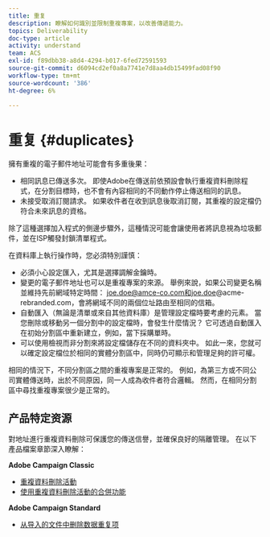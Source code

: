 ```yaml
---
title: 重复
description: 瞭解如何識別並限制重複專案，以改善傳遞能力。
topics: Deliverability
doc-type: article
activity: understand
team: ACS
exl-id: f89dbb38-a8d4-4294-b017-6fed72591593
source-git-commit: d6094cd2ef0a8a7741e7d8aa4db15499fad08f90
workflow-type: tm+mt
source-wordcount: '386'
ht-degree: 6%

---
```


# 重复 {#duplicates}

擁有重複的電子郵件地址可能會有多重後果：

* 相同訊息已傳送多次。 即使Adobe在傳送前依預設會執行重複資料刪除程式，在分割目標時，也不會有內容相同的不同動作停止傳送相同的訊息。
* 未接受取消訂閱請求。 如果收件者在收到訊息後取消訂閱，其重複的設定檔仍符合未來訊息的資格。

除了這種選擇加入程式的側邊步驟外，這種情況可能會讓使用者將訊息視為垃圾郵件，並在ISP觸發封鎖清單程式。

在資料庫上執行操作時，您必須特別謹慎：

* 必須小心設定匯入，尤其是選擇調解金鑰時。
* 變更的電子郵件地址也可以是重複專案的來源。 舉例來說，如果公司變更名稱並維持先前網域特定時間： joe.doe@amce-co.com和joe.doe@acme-rebranded.com，會將網域不同的兩個位址路由至相同的信箱。
* 自動匯入（無論是清單或來自其他資料庫）是管理設定檔時要考慮的元素。 當您刪除或移動另一個分割中的設定檔時，會發生什麼情況？ 它可透過自動匯入在初始分割區中重新建立，例如，當下採購單時。
* 可以使用檢視而非分割來將設定檔儲存在不同的資料夾中。 如此一來，您就可以確定設定檔位於相同的實體分割區中，同時仍可顯示和管理足夠的許可權。

相同的情況下，不同分割區之間的重複專案是正常的。 例如，為第三方或不同公司實體傳送時，出於不同原因，同一人成為收件者符合邏輯。 然而，在相同分割區中尋找重複專案很少是正常的。

## 产品特定资源

對地址進行重複資料刪除可保護您的傳送信譽，並確保良好的隔離管理。 在以下產品檔案章節深入瞭解：

**Adobe Campaign Classic**

* [重複資料刪除活動](https://experienceleague.adobe.com/docs/campaign-classic/using/automating-with-workflows/targeting-activities/deduplication.html)
* [使用重複資料刪除活動的合併功能](https://experienceleague.adobe.com/docs/campaign-classic/using/automating-with-workflows/use-cases/data-management/deduplication-merge.html?lang=zh-Hans)

**Adobe Campaign Standard**

* [从导入的文件中删除数据重复项](https://experienceleague.adobe.com/docs/campaign-standard/using/managing-processes-and-data/workflow-use-case/data-management/deduplicating-data-imported-file.html)
